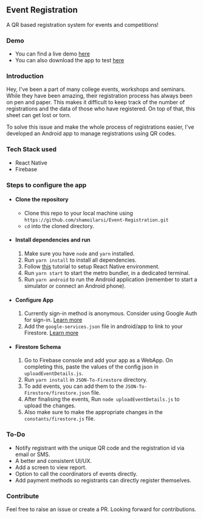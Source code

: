 ## Event Registration

A QR based registration system for events and competitions!

### Demo

- You can find a live demo [here](https://linkedIn.com/in/shamoilarsi)
- You can also download the app to test [here](https://drive.google.com/file/d/1Yul7poaKJm7T3Z9q-jDp2DRR8NmTn2A1/view?usp=sharing)

### Introduction
Hey, I've been a part of many college events, workshops and seminars. While they have been amazing, their registration process has always been on pen and paper. This makes it difficult to keep track of the number of registrations and the data of those who have registered. 
On top of that, this sheet can get lost or torn. 

To solve this issue and make the whole process of registrations easier, I've developed an Android app to manage registrations using QR codes.


### Tech Stack used

- React Native
- Firebase

### Steps to configure the app

- #### Clone the repository

  - Clone this repo to your local machine using `https://github.com/shamoilarsi/Event-Registration.git`
  - `cd` into the cloned directory.

- #### Install dependencies and run

  1. Make sure you have `node` and `yarn` installed.
  2. Run `yarn install` to install all dependencies.
  3. Follow [this](https://www.tutorialspoint.com/react_native/react_native_environment_setup.htm) tutorial to setup React Native environment.
  4. Run `yarn start` to start the metro bundler, in a dedicated terminal.
  5. Run `yarn android` to run the Android application (remember to start a simulator or connect an Android phone).

- #### Configure App

  1. Currently sign-in method is anonymous. Consider using Google Auth for sign-in. [Learn more](https://rnfirebase.io/auth/social-auth#google)
  2. Add the `google-services.json` file in android/app to link to your Firestore. [Learn more](https://rnfirebase.io/#2-android-setup)

- #### Firestore Schema

  1. Go to Firebase console and add your app as a WebApp. On completing this, paste the values of the config json in `uploadEventDetails.js`.
  2. Run `yarn install` in `JSON-To-Firestore` directory.
  3. To add events, you can add them to the `JSON-To-Firestore/firestore.json` file.
  4. After finalising the events, Run `node uploadEventDetails.js` to upload the changes.
  5. Also make sure to make the appropriate changes in the `constants/firestore.js` file.

### To-Do

- Notify registrant with the unique QR code and the registration id via email or SMS.
- A better and consistent UI/UX.
- Add a screen to view report.
- Option to call the coordinators of events directly.
- Add payment methods so registrants can directly register themselves.

### Contribute

Feel free to raise an issue or create a PR. Looking forward for contributions.
